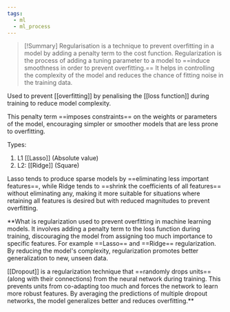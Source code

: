 ```yaml
---
tags:
  - ml
  - ml_process
---
```

>[!Summary]
Regularisation is a technique to prevent overfitting in a model by adding a penalty term to the cost function. Regularization is the process of adding a tuning parameter to a model to ==induce smoothness in order to prevent overfitting.== It helps in controlling the complexity of the model and reduces the chance of fitting noise in the training data.

Used to prevent [[overfitting]] by penalising the [[loss function]] during training to reduce model complexity.

This penalty term ==imposes constraints== on the weights or parameters of the model, encouraging simpler or smoother models that are less prone to overfitting.

Types:
1. L1 [[Lasso]] (Absolute value)
2. L2: [[Ridge]] (Square)

Lasso tends to produce sparse models by ==eliminating less important features==, while Ridge tends to ==shrink the coefficients of all features== without eliminating any, making it more suitable for situations where retaining all features is desired but with reduced magnitudes to prevent overfitting.

**What is regularization
used to prevent overfitting in machine learning models. It involves adding a penalty term to the loss function during training, discouraging the model from assigning too much importance to specific features. For example ==Lasso== and ==Ridge== regularization. By reducing the model's complexity, regularization promotes better generalization to new, unseen data.

[[Dropout]] is a regularization technique that ==randomly drops units== (along with their connections) from the neural network during training. This prevents units from co-adapting too much and forces the network to learn more robust features. By averaging the predictions of multiple dropout networks, the model generalizes better and reduces overfitting.**